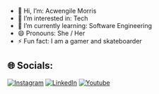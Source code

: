 - 👋 Hi, I’m: Acwengile Morris
- 👀 I’m interested in: Tech
- 🌱 I’m currently learning: Software Engineering
- 😄 Pronouns: She / Her
- ⚡ Fun fact: I am a gamer and skateboarder

## 🌐 Socials:
[![Instagram](https://img.shields.io/badge/Instagram-%23E4405F.svg?logo=Instagram&logoColor=white)](https://www.instagram.com/cweng.z/?locale=en_US%2Cen_GB%2Cen_US%2Cen_GB%2Cen_US%2Cen_GB%2Cen_US%2Cen_GB&hl=am-et) 
[![LinkedIn](https://img.shields.io/badge/LinkedIn-%230077B5.svg?logo=linkedin&logoColor=white)](https://www.linkedin.com/in/acwengile-morris-95a3bb317/) 
[![Youtube](https://img.shields.io/badge/YouTube-%230077B5.svg?logo=YouTube&logoColor=red)](https://www.youtube.com/@cwengz) 
